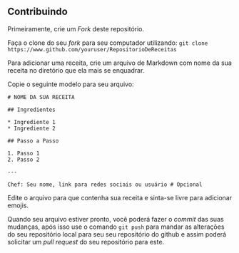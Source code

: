 ## Contribuindo

Primeiramente, crie um _Fork_ deste repositório.

Faça o clone do seu _fork_ para seu computador utilizando: `git clone https://www.github.com/youruser/RepositorioDeReceitas`

Para adicionar uma receita, crie um arquivo de Markdown com nome da sua receita no diretório que ela mais se enquadrar. 

Copie o seguinte modelo para seu arquivo:
```
# NOME DA SUA RECEITA

## Ingredientes

* Ingrediente 1
* Ingrediente 2

## Passo a Passo

1. Passo 1
2. Passo 2

---

Chef: Seu nome, link para redes sociais ou usuário # Opcional
```

Edite o arquivo para que contenha sua receita e sinta-se livre para adicionar emojis.

Quando seu arquivo estiver pronto, você poderá fazer o _commit_ das suas mudanças, após isso use o comando `git push` para mandar as alterações do seu repositório local para seu seu repositório do github e assim poderá solicitar um _pull request_ do seu repositório para este.
